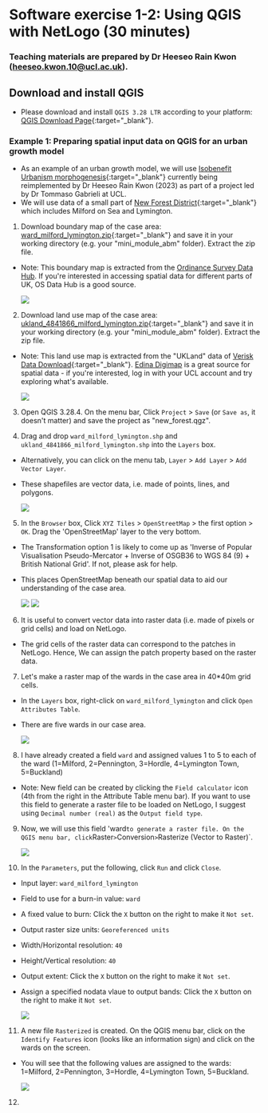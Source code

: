 # Software exercise 1-2: Using QGIS with NetLogo (30 minutes)
### Teaching materials are prepared by Dr Heeseo Rain Kwon (heeseo.kwon.10@ucl.ac.uk). 

## Download and install QGIS
- Please download and install `QGIS 3.28 LTR` according to your platform: [QGIS Download Page](https://www.qgis.org/en/site/forusers/download.html#){:target="_blank"}.

### Example 1: Preparing spatial input data on QGIS for an urban growth model
- As an example of an urban growth model, we will use [Isobenefit Urbanism morphogenesis](https://www.sciencedirect.com/science/article/pii/S0301479719307571){:target="_blank"} currently being reimplemented by Dr Heeseo Rain Kwon (2023) as part of a project led by Dr Tommaso Gabrieli at UCL. 
- We will use data of a small part of [New Forest District](https://www.google.com/maps/place/New+Forest+District/){:target="_blank"} which includes Milford on Sea and Lymington.

1. Download boundary map of the case area: [ward_milford_lymington.zip](https://github.com/heeseorain/mini_module_abm/blob/master/data/ward_milford_lymington.zip){:target="_blank"} and save it in your working directory (e.g. your "mini_module_abm" folder). Extract the zip file.
- Note: This boundary map is extracted from the [Ordinance Survey Data Hub](https://osdatahub.os.uk/downloads/open/BoundaryLine). If you're interested in accessing spatial data for different parts of UK, OS Data Hub is a good source.

   ![](statics/os_opendata.png)

2. Download land use map of the case area: [ukland_4841866_milford_lymington.zip](https://github.com/heeseorain/mini_module_abm/blob/master/data/ukland_4841866_milford_lymington.zip){:target="_blank"} and save it in your working directory (e.g. your "mini_module_abm" folder). Extract the zip file.
- Note: This land use map is extracted from the "UKLand" data of [Verisk Data Download](https://digimap.edina.ac.uk/roam/download/verisk){:target="_blank"}. [Edina Digimap](https://digimap.edina.ac.uk/) is a great source for spatial data - if you're interested, log in with your UCL account and try exploring what's available. 

   ![](statics/digimap.png)

3. Open QGIS 3.28.4. On the menu bar, Click `Project` > `Save` (or `Save as`, it doesn't matter) and save the project as "new_forest.qgz".

4. Drag and drop `ward_milford_lymington.shp` and `ukland_4841866_milford_lymington.shp` into the `Layers` box. 
- Alternatively, you can click on the menu tab, `Layer` > `Add Layer` > `Add Vector Layer`.
- These shapefiles are vector data, i.e. made of points, lines, and polygons. 

   ![](statics/newforest1.png)

5. In the `Browser` box, Click `XYZ Tiles` > `OpenStreetMap` > the first option > `OK`. Drag the 'OpenStreetMap' layer to the very bottom.
- The Transformation option 1 is likely to come up as 'Inverse of Popular Visualisation Pseudo-Mercator + Inverse of OSGB36 to WGS 84 (9) + British National Grid'. If not, please ask for help.
- This places OpenStreetMap beneath our spatial data to aid our understanding of the case area.

   ![](statics/newforest2.png)
   ![](statics/newforest3.png)

6. It is useful to convert vector data into raster data (i.e. made of pixels or grid cells) and load on NetLogo. 
- The grid cells of the raster data can correspond to the patches in NetLogo. Hence, We can assign the patch property based on the raster data.

7. Let's make a raster map of the wards in the case area in 40*40m grid cells.
- In the `Layers` box, right-click on `ward_milford_lymington` and click `Open Attributes Table`.
- There are five wards in our case area.

   ![](statics/newforest4.png)
   
8. I have already created a field `ward` and assigned values 1 to 5 to each of the ward (1=Milford, 2=Pennington, 3=Hordle, 4=Lymington Town, 5=Buckland)
- Note: New field can be created by clicking the `Field calculator` icon (4th from the right in the Attribute Table menu bar). If you want to use this field to generate a raster file to be loaded on NetLogo, I suggest using `Decimal number (real)` as the `Output field type`.

9. Now, we will use this field 'ward` to generate a raster file. On the QGIS menu bar, click `Raster` > `Conversion` > `Rasterize (Vector to Raster)`.

   ![](statics/newforest5.png)
   
10. In the `Parameters`, put the following, click `Run` and click `Close`.
- Input layer: `ward_milford_lymington`
- Field to use for a burn-in value: `ward`
- A fixed value to burn: Click the `X` button on the right to make it `Not set`.
- Output raster size units: `Georeferenced units`
- Width/Horizontal resolution: `40`
- Height/Vertical resolution: `40`
- Output extent: Click the `X` button on the right to make it `Not set`.
- Assign a specified nodata vlaue to output bands: Click the `X` button on the right to make it `Not set`.

   ![](statics/newforest6.png)

11. A new file `Rasterized` is created. On the QGIS menu bar, click on the `Identify Features` icon (looks like an information sign) and click on the wards on the screen.
- You will see that the following values are assigned to the wards: 1=Milford, 2=Pennington, 3=Hordle, 4=Lymington Town, 5=Buckland.

   ![](statics/newforest7.png)

12. 



